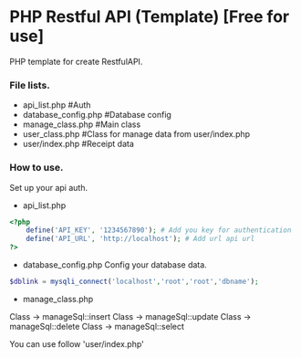 # PHP Restful API (Template) [Free for use]
PHP template for create RestfulAPI.

### File lists.
- api_list.php #Auth
- database_config.php #Database config
- manage_class.php #Main class
- user_class.php #Class for manage data from user/index.php
- user/index.php #Receipt data

### How to use.
Set up your api auth.
- api_list.php
```php
<?php
    define('API_KEY', '1234567890'); # Add you key for authentication
    define('API_URL', 'http://localhost'); # Add url api url
?>
```

- database_config.php 
Config your database data.
```php
$dblink = mysqli_connect('localhost','root','root','dbname');
```

- manage_class.php 

Class -> manageSql::insert
Class -> manageSql::update
Class -> manageSql::delete
Class -> manageSql::select

You can use follow 'user/index.php'


